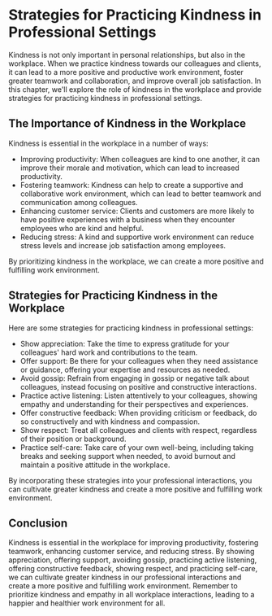 # Strategies for Practicing Kindness in Professional Settings

Kindness is not only important in personal relationships, but also in the workplace. When we practice kindness towards our colleagues and clients, it can lead to a more positive and productive work environment, foster greater teamwork and collaboration, and improve overall job satisfaction. In this chapter, we'll explore the role of kindness in the workplace and provide strategies for practicing kindness in professional settings.

The Importance of Kindness in the Workplace
-------------------------------------------

Kindness is essential in the workplace in a number of ways:

* Improving productivity: When colleagues are kind to one another, it can improve their morale and motivation, which can lead to increased productivity.
* Fostering teamwork: Kindness can help to create a supportive and collaborative work environment, which can lead to better teamwork and communication among colleagues.
* Enhancing customer service: Clients and customers are more likely to have positive experiences with a business when they encounter employees who are kind and helpful.
* Reducing stress: A kind and supportive work environment can reduce stress levels and increase job satisfaction among employees.

By prioritizing kindness in the workplace, we can create a more positive and fulfilling work environment.

Strategies for Practicing Kindness in the Workplace
---------------------------------------------------

Here are some strategies for practicing kindness in professional settings:

* Show appreciation: Take the time to express gratitude for your colleagues' hard work and contributions to the team.
* Offer support: Be there for your colleagues when they need assistance or guidance, offering your expertise and resources as needed.
* Avoid gossip: Refrain from engaging in gossip or negative talk about colleagues, instead focusing on positive and constructive interactions.
* Practice active listening: Listen attentively to your colleagues, showing empathy and understanding for their perspectives and experiences.
* Offer constructive feedback: When providing criticism or feedback, do so constructively and with kindness and compassion.
* Show respect: Treat all colleagues and clients with respect, regardless of their position or background.
* Practice self-care: Take care of your own well-being, including taking breaks and seeking support when needed, to avoid burnout and maintain a positive attitude in the workplace.

By incorporating these strategies into your professional interactions, you can cultivate greater kindness and create a more positive and fulfilling work environment.

Conclusion
----------

Kindness is essential in the workplace for improving productivity, fostering teamwork, enhancing customer service, and reducing stress. By showing appreciation, offering support, avoiding gossip, practicing active listening, offering constructive feedback, showing respect, and practicing self-care, we can cultivate greater kindness in our professional interactions and create a more positive and fulfilling work environment. Remember to prioritize kindness and empathy in all workplace interactions, leading to a happier and healthier work environment for all.
